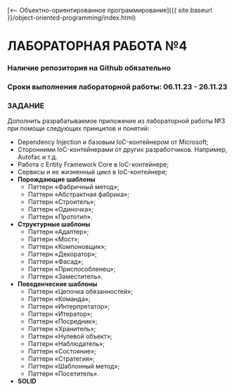 [⟵ Объектно-ориентированное программирование]({{ site.baseurl }}/object-oriented-programming/index.html)

# **ЛАБОРАТОРНАЯ РАБОТА №4**

### **Наличие репозитория на Github обязательно**

### **Сроки выполнения лабораторной работы: 06.11.23 - 26.11.23**

### **ЗАДАНИЕ**

Дополнить разрабатываемое приложение из лабораторной работы №3 при помощи следующих принципов и понятий:
*	Dependency Injection и базовым IoC-контейнером от Microsoft;
*	Сторонними IoC-контейнерами от других разработчиков. Например, Autofac и т.д.
*	Работа с Entity Framework Core в IoC-контейнере;
*	Сервисы и их жизненный цикл в IoC-контейнере;
* **Порождающие шаблоны**
    * Паттерн «Фабричный метод»;
    * Паттерн «Абстрактная фабрика»;
    * Паттерн «Строитель»;
    * Паттерн «Одиночка»;
    * Паттерн «Прототип».
* **Структурные шаблоны**
    * Паттерн «Адаптер»;
    * Паттерн «Мост»;
    * Паттерн «Компоновщик»;
    * Паттерн «Декоратор»;
    * Паттерн «Фасад»;
    * Паттерн «Приспособленец»;
    * Паттерн «Заместитель».
* **Поведенческие шаблоны**
    * Паттерн «Цепочка обязанностей»;
    * Паттерн «Команда»;
    * Паттерн «Интерпретатор»;
    * Паттерн «Итератор»;
    * Паттерн «Посредник»;
    * Паттерн «Хранитель»;
    * Паттерн «Нулевой объект»;
    * Паттерн «Наблюдатель»;
    * Паттерн «Состояние»;
    * Паттерн «Стратегия»;
    * Паттерн «Шаблонный метод»;
    * Паттерн «Посетитель».
* **SOLID**
